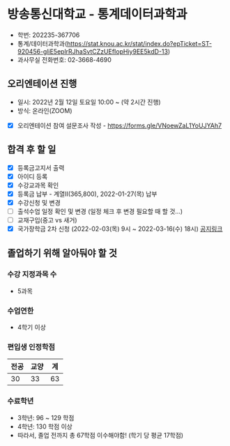 # 방송통신대학교 - 통계데이터과학과

- 학번: 202235-367706
- 통계/데이터과학과(https://stat.knou.ac.kr/stat/index.do?epTicket=ST-920456-gliE5eplrRJhaSvtCZzUEfIopHiy9EE5kdD-13)
- 과사무실 전화번호: 02-3668-4690
## 오리엔테이션 진행
- 일시: 2022년 2월 12일 토요일 10:00 ~ (약 2시간 진행)
- 방식: 온라인(ZOOM)

- [x] 오리엔테이션 참여 설문조사 작성 - https://forms.gle/VNoewZaL1YoUJYAh7


## 합격 후 할 일

- [x] 등록금고지서 출력
- [x] 아이디 등록
- [x] 수강교과목 확인
- [x] 등록금 납부 - 계열II(365,800), 2022-01-27(목) 납부
- [x] 수강신청 및 변경 
- [ ] 출석수업 일정 확인 및 변경 (일정 체크 후 변경 필요할 때 할 것...)
- [ ] 교재구입(중고 vs 새거)
- [x] 국가장학금 2차 신청 (2022-02-03(목) 9시 ~ 2022-03-16(수) 18시) [공지링크](https://www.kosaf.go.kr/ko/notice.do?mode=view&searchStr=&searchType=&page=1&ctgrId1=&ctgrId2=&seqNo=13016)

## 졸업하기 위해 알아둬야 할 것

### 수강 지정과목 수 
 - 5과목
### 수업연한
 - 4학기 이상

### 편입생 인정학점

| 전공 | 교양 | 계  |
| ---- | ---- | --- |
| 30   | 33   | 63  |

### 수료학년

- 3학년: 96 ~ 129 학점
- 4학년: 130 학점 이상
- 따라서, 졸업 전까지 총 67학점 이수해야함! (학기 당 평균 17학점)


   